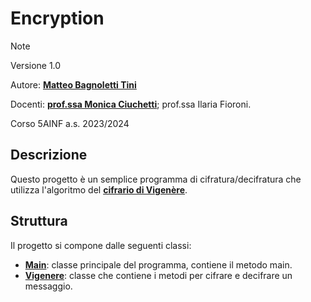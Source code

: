 # Encryption

> [!NOTE]
> Versione 1.0
> 
> Autore:  [**Matteo Bagnoletti Tini**](https://github.com/matbagnoletti)
> 
> Docenti: [**prof.ssa Monica Ciuchetti**](https://github.com/mciuchetti); prof.ssa Ilaria Fioroni.
> 
> Corso 5AINF a.s. 2023/2024

## Descrizione
Questo progetto è un semplice programma di cifratura/decifratura che utilizza l'algoritmo del [**cifrario di Vigenère**](https://it.wikipedia.org/wiki/Cifrario_di_Vigen%C3%A8re).

## Struttura
Il progetto si compone dalle seguenti classi:
- [**Main**](Main.java): classe principale del programma, contiene il metodo main.
- [**Vigenere**](Vigenere.java): classe che contiene i metodi per cifrare e decifrare un messaggio.
